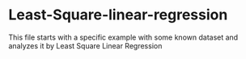 # Least-Square-linear-regression
This file starts with a specific example with some known dataset and analyzes it by Least Square Linear Regression
